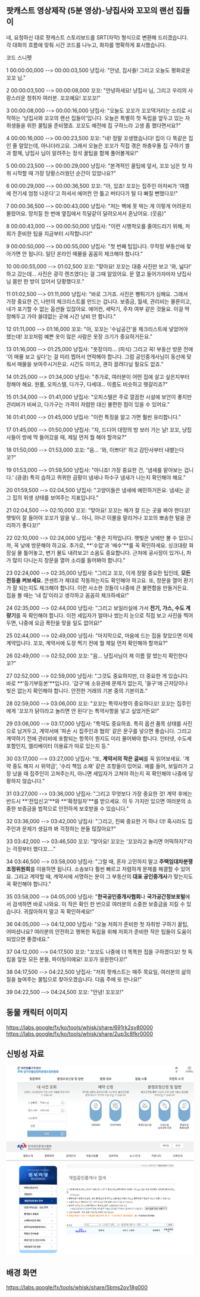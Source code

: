 ## 팟캐스트 영상제작 (5분 영상)-냥집사와 꼬꼬의 랜선 집들이 
네, 요청하신 대로 팟캐스트 스토리보드를 SRT(자막) 형식으로 변환해 드리겠습니다. 각 대화의 흐름에 맞춰 시간 코드를 나누고, 화자를 명확하게 표시했습니다.

코드 스니펫

1
00:00:00,000 --> 00:00:03,500
냥집사: "안녕, 집사들! 그리고 오늘도 평화로운 꼬꼬 님."

2
00:00:03,500 --> 00:00:08,000
꼬꼬: "안녕하세요! 냥집사 님, 그리고 우리의 사랑스러운 청취자 여러분. 꼬꼬예요! 꼬꼬꼬!"

3
00:00:08,000 --> 00:00:16,000
냥집사: "오늘도 꼬꼬가 꼬꼬댁거리는 소리로 시작하는 '냥집사와 꼬꼬의 랜선 집들이'입니다. 오늘은 특별히 첫 독립을 앞두고 있는 자취생들을 위한 꿀팁을 준비했죠. 꼬꼬도 예전에 집 구하느라 고생 좀 했다면서요?"

4
00:00:16,000 --> 00:00:23,500
꼬꼬: "네! 정말 꼬생했습니다! 집이 다 똑같은 집인 줄 알았는데, 아니더라고요. 그래서 오늘은 꼬꼬가 직접 겪은 좌충우돌 집 구하기 썰과 함께, 냥집사 님이 알려주는 정석 꿀팁을 함께 풀어볼게요!"

5
00:00:23,500 --> 00:00:29,000
냥집사: "본격적인 꿀팁에 앞서, 꼬꼬 님은 첫 자취 시작할 때 가장 당황스러웠던 순간이 있었나요?"

6
00:00:29,000 --> 00:00:36,500
꼬꼬: "아, 있죠! 꼬꼬는 집주인 아저씨가 '여름에 전기세 엄청 나온다'고 하셔서 에어컨 안 틀고 버티다가 털 다 빠질 뻔했다꼬!"

7
00:00:36,500 --> 00:00:43,000
냥집사: "저는 벽에 못 박는 게 이렇게 어려운지 몰랐어요. 망치질 한 번에 옆집에서 득달같이 달려오셔서 혼났어요. (웃음)"

8
00:00:43,000 --> 00:00:50,000
냥집사: "이런 시행착오를 줄여드리기 위해, 저희가 준비한 팁을 지금부터 시작합니다!"

9
00:00:50,000 --> 00:00:55,000
냥집사: "첫 번째 팁입니다. 무작정 부동산에 찾아가면 안 됩니다. 일단 온라인 매물을 꼼꼼히 체크해야 합니다."

10
00:00:55,000 --> 01:02,500
꼬꼬: "맞아요! 꼬꼬는 대충 사진만 보고 '와, 넓다!' 하고 갔는데… 사진은 광각 렌즈였다는 걸 그때 알았어요. 문 열고 들어가자마자 냥집사님 몸만 한 방이 있어서 당황했다꼬."

11
01:02,500 --> 01:11,000
냥집사: "바로 그거죠. 사진은 뻥튀기가 심해요. 그래서 가장 중요한 건, 나만의 체크리스트를 만드는 겁니다. 보증금, 월세, 관리비는 물론이고, 내가 포기할 수 없는 옵션들 있잖아요. 에어컨, 세탁기, 주차 여부 같은 것들요. 이걸 딱 정해두고 가야 쓸데없는 곳에 시간 낭비 안 합니다."

12
01:11,000 --> 01:16,000
꼬꼬: "아, 꼬꼬는 '수납공간'을 체크리스트에 넣었어야 했는데! 꼬꼬처럼 예쁜 옷이 많은 사람은 옷장 크기가 중요하거든요."

13
01:16,000 --> 01:25,000
냥집사: "옷장이라… (피식) 그리고 꼭! 부동산 방문 전에 '이 매물 보고 싶다'는 걸 미리 찝어서 연락해야 합니다. 그럼 공인중개사님이 동선에 맞춰서 매물을 보여주시거든요. 시간도 아끼고, 괜히 끌려다닐 필요도 없죠."

14
01:25,000 --> 01:34,000
냥집사: "추가로, 여러분이 어떤 집에 살고 싶은지부터 정해야 해요. 원룸, 오피스텔, 다가구, 다세대… 이름도 비슷하고 헷갈리죠?"

15
01:34,000 --> 01:41,000
냥집사: "오피스텔은 주로 깔끔한 시설에 보안이 좋지만 관리비가 비싸고, 다가구는 가격이 저렴한 대신 불편한 점이 있을 수 있어요."

16
01:41,000 --> 01:45,000
냥집사: "이런 특징을 알고 가면 훨씬 유리합니다."

17
01:45,000 --> 01:50,000
냥집사: "자, 드디어 대망의 방 보러 가는 날! 꼬꼬, 냥집사들이 방에 딱 들어갔을 때, 제일 먼저 뭘 해야 할까요?"

18
01:50,000 --> 01:53,000
꼬꼬: "음… '와, 이쁘다!' 하고 감탄사부터 내뱉는다꼬?"

19
01:53,000 --> 01:59,500
냥집사: "아니죠! 가장 중요한 건, '냄새를 맡아보는 겁니다.' (킁킁) 특히 습하고 퀴퀴한 곰팡이 냄새나 하수구 냄새가 나는지 확인해야 해요."

20
01:59,500 --> 02:04,500
냥집사: "고양이들은 냄새에 예민하거든요. 냄새는 곧 그 집의 위생 상태를 보여주는 지표입니다."

21
02:04,500 --> 02:10,000
꼬꼬: "맞아요! 꼬꼬는 해가 잘 드는 곳을 봐야 한다꼬! 햇빛이 잘 들어야 꼬꼬가 알을 낳... 아니, 아니! 이불을 말리거나 꼬꼬의 뽀송한 털을 관리하기 좋다꼬!"

22
02:10,000 --> 02:24,000
냥집사: "좋은 지적입니다. 햇빛은 낮에만 볼 수 있으니까, 꼭 낮에 방문해야 하고요. 추가로, **'수압'과 '배수'**를 꼭 확인하세요. 싱크대랑 화장실 물 틀어놓고, 변기 물도 내려보고! 소음도 중요합니다. 근처에 공사장이 있거나, 차가 많이 다니는지 창문을 열어 소리를 들어봐야 합니다."

23
02:24,000 --> 02:35,000
냥집사: "그리고 꼬꼬, 이게 정말 중요한 팁인데, **모든 전등을 켜보세요.** 콘센트가 제대로 작동하는지도 확인해야 하고요. 또, 창문을 열어 환기가 잘 되는지도 체크해야 합니다. 이런 사소한 것들이 나중에 큰 불편함을 만들거든요. 집을 볼 때는 '내 집'이라고 생각하고 꼼꼼히 체크하세요!"

24
02:35,000 --> 02:44,000
냥집사: "그리고 보일러실에 가서 **전기, 가스, 수도 계량기**를 꼭 확인해야 합니다. 이전 세입자가 얼마나 썼는지 눈으로 직접 보고 사진을 찍어두면, 나중에 요금 폭탄을 맞을 일도 없어요!"

25
02:44,000 --> 02:49,000
냥집사: "마지막으로, 마음에 드는 집을 찾았으면 이제 계약입니다. 꼬꼬, 계약서에 도장 찍기 전에 뭘 제일 먼저 확인해야 할까요?"

26
02:49,000 --> 02:52,000
꼬꼬: "음... 냥집사님이 제 이름 잘 썼는지 확인한다꼬?"

27
02:52,000 --> 02:59,000
냥집사: "그것도 중요하지만, 더 중요한 게 있습니다. 바로 **'등기부등본'**입니다. '갑구'에 소유권에 문제가 없는지, '을구'에 근저당이나 빚은 없는지 확인해야 합니다. 안전한 거래의 기본 중의 기본이죠."

28
02:59,000 --> 03:06,000
꼬꼬: "꼬꼬는 특약사항이 중요하다꼬! 꼬꼬는 집주인에게 '꼬꼬가 닭이라고 놀리면 안 된다'는 특약사항을 넣고 싶었거든요!"

29
03:06,000 --> 03:17,000
냥집사: "특약도 중요하죠. 특히 옵션 품목 상태를 사진으로 남겨두고, 계약서에 '파손 시 집주인과 협의' 같은 문구를 넣으면 좋습니다. 그리고 계약하기 전에 관리비에 포함되는 항목이 뭔지도 미리 물어봐야 합니다. 인터넷, 수도세 포함인지, 엘리베이터 이용료가 따로 있는지 등."

30
03:17,000 --> 03:27,000
냥집사: "또, **계약서의 작은 글씨**를 꼭 읽어보세요. '계약 중도 해지 시 위약금', '수리 책임 소재' 같은 조항들이 있어요. 예를 들어, 보일러가 고장 났을 때 집주인이 고쳐주는지, 아니면 세입자가 고쳐야 하는지 꼭 확인해야 나중에 당황하지 않습니다."

31
03:27,000 --> 03:36,000
냥집사: "그리고 무엇보다 가장 중요한 것! 계약 후에는 반드시 **'전입신고'**와 **'확정일자'**를 받으세요. 이 두 가지만 있으면 여러분의 소중한 보증금을 법적으로 안전하게 보호받을 수 있습니다."

32
03:36,000 --> 03:42,000
냥집사: "그리고, 진짜 중요한 거 하나 더! 혹시라도 집주인과 문제가 생길까 봐 걱정하는 분들 많잖아요?"

33
03:42,000 --> 03:46,500
꼬꼬: "맞아요! 꼬꼬는 '꼬꼬라고 놀리면 어떡하지?'라는 걱정부터 했다꼬…."

34
03:46,500 --> 03:58,000
냥집사: "그럴 때, 혼자 고민하지 말고 **주택임대차분쟁조정위원회**를 이용하면 됩니다. 소송보다 훨씬 빠르고 저렴하게 문제를 해결할 수 있어요. 그리고 계약할 때, 계약서에 서명하는 분이 그 부동산의 **대표 공인중개사**가 맞는지도 꼭 확인해야 합니다."

35
03:58,000 --> 04:05,000
냥집사: "**한국공인중개사협회**나 **국가공간정보포털**에서 검색하면 바로 나와요. 이 작은 확인 한 번으로 여러분의 소중한 보증금을 지킬 수 있습니다. 귀찮아하지 말고 꼭 확인하세요!"

36
04:05,000 --> 04:12,000
냥집사: "오늘 저희가 준비한 첫 자취방 구하기 꿀팁, 어떠셨나요? 여러분의 안전하고 행복한 독립을 위해 저희가 준비한 작은 팁들이 도움이 되었으면 좋겠네요."

37
04:12,000 --> 04:17,500
꼬꼬: "꼬꼬도 나중에 더 똑똑한 집을 구하겠다꼬! 첫 독립을 앞둔 모든 분들, 파이팅이에요! 꼬꼬가 응원한다꼬!"

38
04:17,500 --> 04:22,500
냥집사: "저희 팟캐스트는 매주 목요일, 여러분의 삶의 질을 높여주는 꿀팁으로 찾아오겠습니다. 다음 주에 또 만나요!"

39
04:22,500 --> 04:24,500
꼬꼬: "안녕! 꼬꼬꼬!"

## 동물 캐릭터 이미지 
https://labs.google/fx/ko/tools/whisk/share/691rk2sv80000
https://labs.google/fx/ko/tools/whisk/share/2up3c8fkr0000

## 신빙성 자료
![alt text](분쟁.png)
![alt text](협회.png)

## 배경 화면
https://labs.google/fx/tools/whisk/share/5bms2ov18g000



